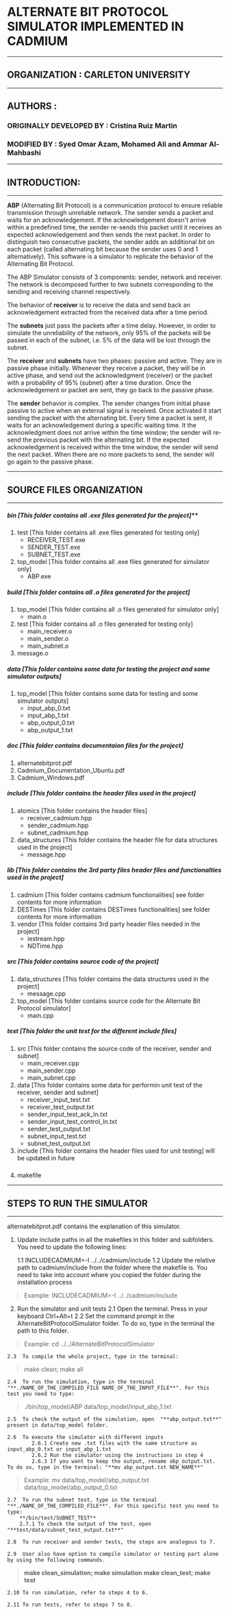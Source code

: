 # **ALTERNATE BIT PROTOCOL SIMULATOR IMPLEMENTED IN CADMIUM**

------

## ORGANIZATION : CARLETON UNIVERSITY

------

## AUTHORS :

### ORIGINALLY DEVELOPED BY : Cristina Ruiz Martin

### MODIFIED BY : Syed Omar Azam, Mohamed Ali and Ammar Al-Mahbashi                  

------

## INTRODUCTION:

------

**ABP** (Alternating Bit Protocol) is a communication protocol to ensure reliable transmission through unreliable network. The sender sends a packet and waits for an acknowledgement. If the acknowledgement doesn't arrive within a predefined time, the sender re-sends this packet until it receives an expected acknowledgement and then sends the next packet. In order to distinguish two consecutive packets, the sender adds an additional bit on each packet (called alternating bit because the sender uses 0 and 1 alternatively). This software is a simulator to replicate the behavior of the Alternating Bit Protocol. 

The ABP Simulator consists of 3 components: sender, network and receiver. The network is decomposed further to two subnets corresponding to the sending and receiving channel respectively.

The behavior of **receiver** is to receive the data and send back an acknowledgement extracted from the received data after a time period. 

The **subnets** just pass the packets after a time delay. However, in order to simulate the unreliability of the network, only 95% of the packets will be passed in each of the subnet, i.e. 5% of the data will be lost through the subnet.

 The **receiver** and **subnets** have two phases: passive and active. They are in passive phase initially. Whenever they receive a packet, they will be in active phase, and send out the acknowledgment (receiver) or the packet with a probability of 95% (subnet) after a time duration. Once the acknowledgement or packet are sent, they go back to the passive phase.

The **sender** behavior is complex. The sender changes from initial phase passive to active when an external signal is received. Once activated it start sending the packet with the alternating bit. Every time a packet is sent, it waits for an acknowledgement during a specific waiting time. It the acknowledgment does not arrive within the time window; the sender will re-send the previous packet with the alternating bit. If the expected acknowledgement is received within the time window, the sender will send the next packet. When there are no more packets to send, the sender will go again to the passive phase.

------

## SOURCE FILES ORGANIZATION

------

##### bin [This folder contains all .exe files generated for the project]**

1. test [This folder contains all .exe files generated for testing only]
   - RECEIVER_TEST.exe
   - SENDER_TEST.exe
   - SUBNET_TEST.exe
2. top_model [This folder contains all .exe files generated for simulator only]
   - ABP.exe

##### build [This folder contains all .o files generated for the project]

1. top_model [This folder contains all .o files generated for simulator only]
   - main.o
2. test [This folder contains all .o files generated for testing only]
   - main_receiver.o
   - main_sender.o
   - main_subnet.o
3. message.o

##### data [This folder contains some data for testing the project and some simulator outputs]

1. top_model [This folder contains some data for testing and some simulator outputs]
   - input_abp_0.txt
   - input_abp_1.txt
   - abp_output_0.txt
   - abp_output_1.txt

##### doc [This folder contains documentaion files for the project]

1. alternatebitprot.pdf
2. Cadmium_Documentation_Ubuntu.pdf
3. Cadmium_Windows.pdf

##### include [This folder contains the header files used in the project]

1. atomics [This folder contains the header files]
   - receiver_cadmium.hpp
   - sender_cadmium.hpp
   - subnet_cadmium.hpp
2. data_structures [This folder contains the header file for data structures used in the project]
   - message.hpp

##### lib [This folder contains the 3rd party files header files and functionalties used in the project]

1. cadmium [This folder contains cadmium functionalities]
   see folder contents for more information
2. DESTimes [This folder contains DESTimes functionalities]
   see folder contents for more information
3. vendor [This folder contains 3rd party header files needed in the project]
   - iestream.hpp
   - NDTime.hpp

##### src [This folder contains source code of the project]

1. data_structures [This folder contains the data structures used in the project]
   - message.cpp
2. top_model [This folder contains source code for the Alternate Bit Protocol simulator]	
   - main.cpp

##### test [This folder the unit test for the different include files]

1. src [This folder contains the source code of the receiver, sender and subnet]
   - main_receiver.cpp
   - main_sender.cpp
   - main_subnet.cpp
2. data [This folder contains some data for performin unit test of the receiver, sender and subnet]
   - receiver_input_test.txt
   - receiver_test_output.txt
   - sender_input_test_ack_In.txt
   - sender_input_test_control_In.txt
   - sender_test_output.txt
   - subnet_input_test.txt
   - subnet_test_output.txt
3. include [This folder contains the header files used for unit testing]
   will be updated in future
   #####
4. makefile

------

## STEPS TO RUN THE SIMULATOR

------

alternatebitprot.pdf contains the explanation of this simulator.

1. Update include paths in all the makefiles in this folder and subfolders. You need to update the following lines:

   1.1 INCLUDECADMIUM=-I ../../cadmium/include 
   1.2 Update the relative path to cadmium/include from the folder where the makefile is. You need to take into account where you copied the folder during the installation process 

> Example: INCLUDECADMIUM=-I ../../cadmium/include

2. Run the simulator and unit tests 
   2.1  Open the terminal. Press in your keyboard Ctrl+Alt+t
   2.2  Set the command prompt in the AlternateBitProtocolSimulator folder. To do so, type in the terminal the path to this folder.

> Example: cd ../../AlternateBitProtocolSimulator 

```
2.3  To compile the whole project, type in the terminal: 
```

> make clean; make all 

```
2.4  To run the simulation, type in the terminal "**./NAME_OF_THE_COMPILED_FILE NAME_OF_THE_INPUT_FILE**". For this test you need to type: 
```

> ./bin/top_model/ABP data/top_model/input_abp_1.txt 

```
2.5  To check the output of the simulation, open  "**abp_output.txt**" present in data/top_model folder. 
```

```
2.6  To execute the simulator with different inputs 
		2.6.1 Create new .txt files with the same structure as input_abp_0.txt or input_abp_1.txt
		2.6.2 Run the simulator using the instructions in step 4 
    	2.6.3 If you want to keep the output, rename abp_output.txt. To do so, type in the terminal: "**mv abp_output.txt NEW_NAME**" 
```

> Example: mv data/top_model/abp_output.txt data/top_model/abp_output_0.txt 

```
2.7  To run the subnet test, type in the terminal "**./NAME_OF_THE_COMPILED_FILE**". For this specific test you need to type:
	**/bin/test/SUBNET_TEST** 
	2.7.1 To check the output of the test, open  "**test/data/subnet_test_output.txt**"

2.8  To run receiver and sender tests, the steps are analogous to 7.

2.9  User also have option to compile simulator or testing part alone by using the following commands.
```

> **make clean_simulation; make simulation** 
> **make clean_test; make test** 

```
2.10 To run simulation, refer to steps 4 to 6.

2.11 To run tests, refer to steps 7 to 8.
```